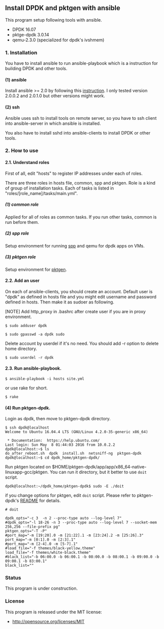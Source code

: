 ## Install DPDK and pktgen with ansible

This program setup following tools with ansible.

- DPDK 16.07
- pktge-dpdk 3.0.14
- qemu-2.3.0 (specialized for dpdk's ivshmem)


### 1. Installation

You have to install ansible to run ansible-playbook which is a instruction for building DPDK and other tools.

#### (1) ansible

Install ansible  >= 2.0 by following this [instruction](http://docs.ansible.com/ansible/intro_installation.html#installation).
I only tested version 2.0.0.2 and 2.0.1.0 but other versions might work.

#### (2) ssh

Ansible uses ssh to install tools on remote server,
so you have to ssh client into ansible-server in which ansible is installed.

You also have to install sshd into ansible-clients to install DPDK or
other tools.


### 2. How to use

#### 2.1. Understand roles

First of all, edit "hosts" to register IP addresses under each of roles.

There are three roles in hosts file, common, spp and pktgen.
Role is a kind of group of installation tasks.
Each of tasks is listed in "roles/[role_name]/tasks/main.yml".

##### (1) common role

Applied for all of roles as common tasks.
If you run other tasks, common is run before them.

##### (2) spp role

Setup environment for running [spp](http://www.dpdk.org/browse/apps/spp/) and qemu for dpdk apps on VMs. 


##### (3) pktgen role

Setup environment for [pktgen](http://www.dpdk.org/browse/apps/pktgen-dpdk/).


#### 2.2. Add an user

On each of ansible-clients, you should create an account.
Default user is "dpdk" as defined in hosts file and 
you might edit username and password defined in hosts.
Then make it as sudoer as following.

[NOTE] Add http_proxy in .bashrc after create user if you are in proxy environment.

```
$ sudo adduser dpdk

$ sudo gpasswd -a dpdk sudo
```

Delete account by userdel if it's no need. You should add -r option to delete home directory.

```
$ sudo userdel -r dpdk
```


#### 2.3. Run ansible-playbook.
```
$ ansible-playbook -i hosts site.yml
```
or use rake for short.
```
$ rake
```


#### (4) Run pktgen-dpdk.
Login as dpdk, then move to pktgen-dpdk directory.

```
$ ssh dpdk@localhost
Welcome to Ubuntu 16.04.4 LTS (GNU/Linux 4.2.0-35-generic x86_64)

 * Documentation:  https://help.ubuntu.com/
Last login: Sun May  8 01:44:03 2016 from 10.0.2.2
dpdk@localhost:~$ ls
do_after_reboot.sh  dpdk  install.sh  netsniff-ng  pktgen-dpdk
dpdk@localhost:~$ cd dpdk_home/pktgen-dpdk/
```

Run pktgen located on $HOME/pktgen-dpdk/app/app/x86_64-native-linuxapp-gcc/pktgen.
You can run it directory, but it better to use `doit` script.
```
dpdk@localhost:~/dpdk_home/pktgen-dpdk$ sudo -E ./doit
```

if you change options for pktgen, edit `doit` script. Please refer to pktgen-dpdk's [README](http://dpdk.org/browse/apps/pktgen-dpdk/tree/README.md) for details.
```
# doit

dpdk_opts="-c 3  -n 2 --proc-type auto --log-level 7"
#dpdk_opts="-l 18-26 -n 3 --proc-type auto --log-level 7 --socket-mem 256,256 --file-prefix pg"
pktgen_opts="-T -P"
#port_map="-m [19:20].0 -m [21:22].1 -m [23:24].2 -m [25:26].3"
port_map="-m [0:1].0 -m [2:3].1"
#port_map="-m [2-4].0 -m [5-7].1"
#load_file="-f themes/black-yellow.theme"
load_file="-f themes/white-black.theme"
#black_list="-b 06:00.0 -b 06:00.1 -b 08:00.0 -b 08:00.1 -b 09:00.0 -b 09:00.1 -b 83:00.1"
black_list=""
```

### Status
This program is under construction.

### License
This program is released under the MIT license:
- http://opensource.org/licenses/MIT
